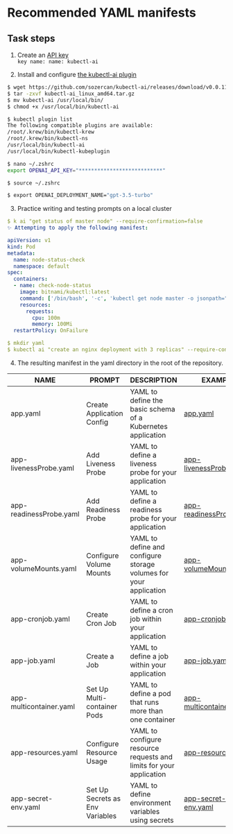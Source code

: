 # Recommended YAML manifests

## Task steps
1. Create an [API key](https://platform.openai.com/account/api-keys)  
`key name: name: kubectl-ai`  

2. Install and configure [the kubectl-ai plugin](https://github.com/sozercan/kubectl-ai)
```sh
$ wget https://github.com/sozercan/kubectl-ai/releases/download/v0.0.11/kubectl-ai_linux_amd64.tar.gz
$ tar -zxvf kubectl-ai_linux_amd64.tar.gz
$ mv kubectl-ai /usr/local/bin/
$ chmod +x /usr/local/bin/kubectl-ai

$ kubectl plugin list                                                                                
The following compatible plugins are available:
/root/.krew/bin/kubectl-krew
/root/.krew/bin/kubectl-ns
/usr/local/bin/kubectl-ai
/usr/local/bin/kubectl-kubeplugin

$ nano ~/.zshrc
export OPENAI_API_KEY="***************************"

$ source ~/.zshrc

$ export OPENAI_DEPLOYMENT_NAME="gpt-3.5-turbo"
```

3. Practice writing and testing prompts on a local cluster
```yaml
$ k ai "get status of master node" --require-confirmation=false
✨ Attempting to apply the following manifest:

apiVersion: v1
kind: Pod
metadata:
  name: node-status-check
  namespace: default
spec:
  containers:
  - name: check-node-status
    image: bitnami/kubectl:latest
    command: ['/bin/bash', '-c', 'kubectl get node master -o jsonpath="{.status}"'] 
    resources:
      requests:
        cpu: 100m
        memory: 100Mi
  restartPolicy: OnFailure

$ mkdir yaml
$ kubectl ai "create an nginx deployment with 3 replicas" --require-confirmation=false > yaml/app.yaml
```

4. The resulting manifest in the yaml directory in the root of the repository.

| NAME                        | PROMPT                             | DESCRIPTION                                                              | EXAMPLE                                     |
|-----------------------------|------------------------------------|--------------------------------------------------------------------------|---------------------------------------------|
| app.yaml                    | Create Application Config          | YAML to define the basic schema of a Kubernetes application              | [app.yaml](yaml/app.yaml)                 |
| app-livenessProbe.yaml      | Add Liveness Probe                 | YAML to define a liveness probe for your application                    | [app-livenessProbe.yaml](yaml/app-livenessProbe.yaml) |
| app-readinessProbe.yaml     | Add Readiness Probe                | YAML to define a readiness probe for your application                   | [app-readinessProbe.yaml](yaml/app-readinessProbe.yaml) |
| app-volumeMounts.yaml       | Configure Volume Mounts            | YAML to define and configure storage volumes for your application       | [app-volumeMounts.yaml](yaml/app-volumeMounts.yaml) |
| app-cronjob.yaml            | Create Cron Job                    | YAML to define a cron job within your application                       | [app-cronjob.yaml](yaml/app-cronjob.yaml) |
| app-job.yaml                | Create a Job                       | YAML to define a job within your application                            | [app-job.yaml](yaml/app-job.yaml) |
| app-multicontainer.yaml     | Set Up Multi-container Pods        | YAML to define a pod that runs more than one container                  | [app-multicontainer.yaml](yaml/app-multicontainer.yaml) |
| app-resources.yaml          | Configure Resource Usage           | YAML to configure resource requests and limits for your application     | [app-resources.yaml](yaml/app-resources.yaml) |
| app-secret-env.yaml         | Set Up Secrets as Env Variables    | YAML to define environment variables using secrets                      | [app-secret-env.yaml](yaml/app-secret-env.yaml) |


